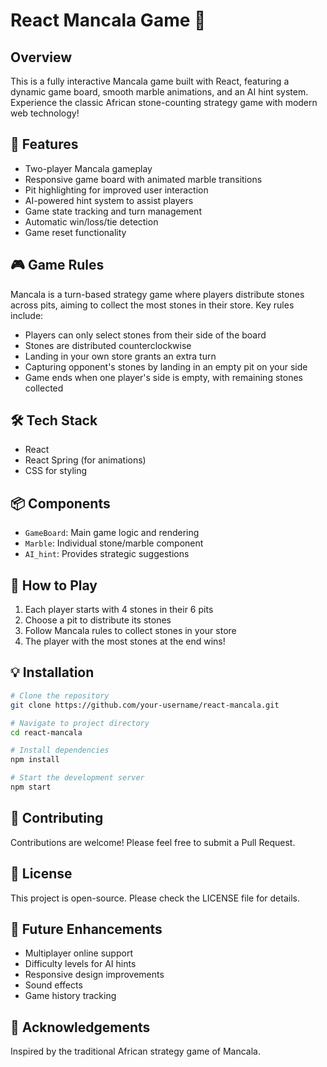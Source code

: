 # React Mancala Game 🎲

## Overview

This is a fully interactive Mancala game built with React, featuring a dynamic game board, smooth marble animations, and an AI hint system. Experience the classic African stone-counting strategy game with modern web technology!

## 🌟 Features

- Two-player Mancala gameplay
- Responsive game board with animated marble transitions
- Pit highlighting for improved user interaction
- AI-powered hint system to assist players
- Game state tracking and turn management
- Automatic win/loss/tie detection
- Game reset functionality

## 🎮 Game Rules

Mancala is a turn-based strategy game where players distribute stones across pits, aiming to collect the most stones in their store. Key rules include:

- Players can only select stones from their side of the board
- Stones are distributed counterclockwise
- Landing in your own store grants an extra turn
- Capturing opponent's stones by landing in an empty pit on your side
- Game ends when one player's side is empty, with remaining stones collected

## 🛠 Tech Stack

- React
- React Spring (for animations)
- CSS for styling

## 📦 Components

- `GameBoard`: Main game logic and rendering
- `Marble`: Individual stone/marble component
- `AI_hint`: Provides strategic suggestions

## 🚀 How to Play

1. Each player starts with 4 stones in their 6 pits
2. Choose a pit to distribute its stones
3. Follow Mancala rules to collect stones in your store
4. The player with the most stones at the end wins!

## 💡 Installation

```bash
# Clone the repository
git clone https://github.com/your-username/react-mancala.git

# Navigate to project directory
cd react-mancala

# Install dependencies
npm install

# Start the development server
npm start
```

## 🤝 Contributing

Contributions are welcome! Please feel free to submit a Pull Request.

## 📄 License

This project is open-source. Please check the LICENSE file for details.

## 🎨 Future Enhancements

- Multiplayer online support
- Difficulty levels for AI hints
- Responsive design improvements
- Sound effects
- Game history tracking

## 🙏 Acknowledgements

Inspired by the traditional African strategy game of Mancala.
